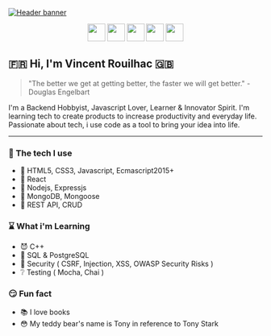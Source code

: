 [![Header banner](https://github.com/Vincent-Projects/Vincent-Projects/blob/assets/banners/banner_vincent.png)](https://www.vincentrouilhac.com)

<p align="center">
    <a href="https://twitter.com/Crys_Dev"><img height="35" src="https://github.com/Vincent-Projects/Vincent-Projects/blob/assets/icons/twitter-brands.svg" /></a>
    <a href="https://www.linkedin.com/in/vincent-rouilhac-380b501b9"><img height="35" src="https://github.com/Vincent-Projects/Vincent-Projects/blob/assets/icons/linkedin-in-brands.svg" /></a>
    <a href="https://www.vincentrouilhac.com"><img height="35" src="https://github.com/Vincent-Projects/Vincent-Projects/blob/assets/icons/globe-solid.svg" /></a>
    <a href="https://www.instagram.com/vincent.backend"><img height="35" src="https://github.com/Vincent-Projects/Vincent-Projects/blob/assets/icons/instagram-brands.svg" /></a>
    <a href="https://codepen.io/crysyrood"><img height="35" src="https://github.com/Vincent-Projects/Vincent-Projects/blob/assets/icons/codepen-brands.svg" /></a>
</p>

## :fr: Hi, I'm Vincent Rouilhac :uk:

> "The better we get at getting better, the faster we will get better." - Douglas Engelbart

I'm a Backend Hobbyist, Javascript Lover, Learner & Innovator Spirit. I'm learning tech to create products to increase productivity and everyday life. Passionate about tech, i use code as a tool to bring your idea into life.

---

### :muscle: The tech I use

-   :green_heart: HTML5, CSS3, Javascript, Ecmascript2015+
-   :yellow_heart: React
-   :purple_heart: Nodejs, Expressjs
-   :blue_heart: MongoDB, Mongoose
-   :star2: REST API, CRUD

### :hourglass: What i'm Learning

-   :smiling_imp: C++
-   :speech_balloon: SQL & PostgreSQL
-   :closed_lock_with_key: Security ( CSRF, Injection, XSS, OWASP Security Risks )
-   :grey_question: Testing ( Mocha, Chai )

### :smirk: Fun fact

-   :books: I love books
-   :flushed: My teddy bear's name is Tony in reference to Tony Stark
